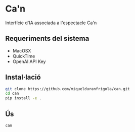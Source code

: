 # Ca'n
Interfície d'IA associada a l'espectacle Ca'n

## Requeriments del sistema
* MacOSX
* QuickTime
* OpenAI API Key

## Instal·lació
```bash
git clone https://github.com/miquelduranfrigola/can.git
cd can
pip install -e .
```

## Ús
```
can
```
